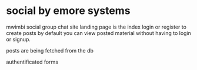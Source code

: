 # social by emore systems
mwimbi social group chat site
landing page is the index
login or register to create posts
by default you can view posted material without having to login or signup.

posts are being fetched from the db

authentificated forms
